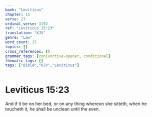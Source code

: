 ```yaml
---
book: "Leviticus"
chapter: 15
verse: 23
ordinal_verse: 3192
ref: "Leviticus 15:23"
translation: "KJV"
genre: "Law"
word_count: 25
topics: []
cross_references: []
grammar_tags: [conjunctive-opener, conditional]
thematic_tags: []
tags: ["Bible","KJV","Leviticus"]
---
```


# Leviticus 15:23

And if it be on her bed, or on any thing whereon she sitteth, when he toucheth it, he shall be unclean until the even.
